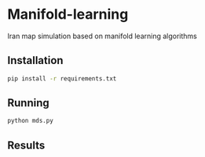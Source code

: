# Manifold-learning
Iran map simulation based on manifold learning algorithms


## Installation

```bash
pip install -r requirements.txt
```

## Running

```bash
python mds.py
```


## Results
